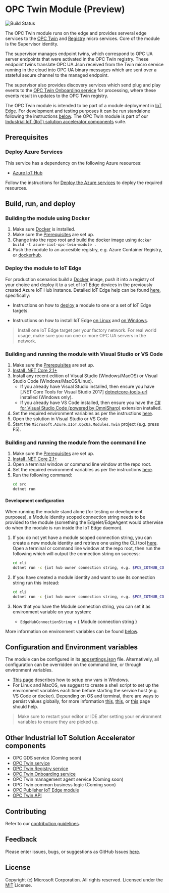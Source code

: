 # OPC Twin Module (Preview)

![Build Status](https://msazure.visualstudio.com/_apis/public/build/definitions/b32aa71e-8ed2-41b2-9d77-5bc261222004/33979/badge)

The OPC Twin module runs on the edge and provides serveral edge services to the [OPC Twin](https://github.com/Azure/azure-iiot-opc-twin-service) and [Registry](https://github.com/Azure/azure-iiot-opc-twin-registry) micro services. Core of the module is the Supervisor identity.

The supervisor manages endpoint twins, which correspond to OPC UA server endpoints that were activated in the OPC Twin registry.  These endpoint twins translate OPC UA Json received from the Twin micro service running in the cloud into OPC UA binary messages which are sent over a stateful secure channel to the managed endpoint.

The supervisor also provides discovery services which send plug and play events to the [OPC Twin Onboarding service](https://github.com/Azure/azure-iiot-opc-twin-onboarding) for processing, where these events result in updates to the OPC Twin registry.

The OPC Twin module is intended to be part of a module deployment in [IoT Edge][iotedge-url].  For development and testing purposes it can be run standalone following the instructions [below](#Build-and-Run).  The OPC Twin module is part of our [Industrial IoT (IIoT) solution accelerator components](#Other-Industrial-IoT-Solution-Accelerator-components) suite.

## Prerequisites

### Deploy Azure Services

This service has a dependency on the following Azure resources:

* [Azure IoT Hub][iothub-docs-url]

Follow the instructions for [Deploy the Azure services][deploy-local] to deploy the required resources.

## Build, run, and deploy

### Building the module using Docker

1. Make sure [Docker][docker-url] is installed.
1. Make sure the [Prerequisites](#prerequisites) are set up.
1. Change into the repo root and build the docker image using `docker build -t azure-iiot-opc-twin-module .`
1. Push the module to an accesible registry, e.g. Azure Container Registry, or [dockerhub][dockerhub-url].

### Deploy the module to IoT Edge

For production scenarios build a [Docker](#Building-the-module-using-Docker) image, push it into a registry of your choice and deploy it to a set of IoT Edge devices in the previously created Azure IoT Hub instance.  Detailed IoT Edge help can be found [here][iotedge-docs-url], specifically:

* Instructions on how to [deploy](https://docs.microsoft.com/en-us/azure/iot-edge/how-to-deploy-modules-portal) a module to one or a set of IoT Edge targets.

* Instructions on how to install IoT Edge [on Linux](https://docs.microsoft.com/en-us/azure/iot-edge/quickstart-linux) and [on Windows](https://docs.microsoft.com/en-us/azure/iot-edge/quickstart).

> Install one IoT Edge target per your factory network.  For real world usage, make sure you run one or more OPC UA servers in the network.

### Building and running the module with Visual Studio or VS Code

1. Make sure the [Prerequisites](#Prerequisites) are set up.
1. [Install .NET Core 2.1+][dotnet-install]
1. Install any recent edition of Visual Studio (Windows/MacOS) or Visual Studio Code (Windows/MacOS/Linux).
   * If you already have Visual Studio installed, then ensure you have [.NET Core Tools for Visual Studio 2017] [dotnetcore-tools-url] installed (Windows only).
   * If you already have VS Code installed, then ensure you have the [C# for Visual Studio Code (powered by OmniSharp)][omnisharp-url] extension installed.
1. Set the required environment variables as per the instructions [here](#Development-configuration).
1. Open the solution in Visual Studio or VS Code
1. Start the `Microsoft.Azure.IIoT.OpcUa.Modules.Twin` project (e.g. press F5).

### Building and running the module from the command line

1. Make sure the [Prerequisites](#Prerequisites) are set up.
1. [Install .NET Core 2.1+][dotnet-install]
1. Open a terminal window or command line window at the repo root.
1. Set the required environment variables as per the instructions [here](#Development-configuration).
1. Run the following command:
    ```bash
    cd src
    dotnet run
    ```

#### Development configuration

When running the module stand alone (for testing or development purposes), a Module identity scoped connection string needs to be provided to the module (something the Edgelet/EdgeAgent would otherwise do when the module is run inside the IoT Edge daemon).  

1. If you do not yet have a module scoped connection string, you can create a new module identity and retrieve one using the CLI tool [here](/cli).  Open a terminal or command line window at the repo root, then run the following which will output the connection string on success:

    ``` bash
    cd cli
    dotnet run -c {iot hub owner connection string, e.g. $PCS_IOTHUB_CONNSTRING} --add {your desired iot edge device id} {your desired module id}
    ```

1. If you have created a module identity and want to use its connection string run this instead:

    ``` bash
    cd cli
    dotnet run -c {iot hub owner connection string, e.g. $PCS_IOTHUB_CONNSTRING} --get {existing iot edge device id} {existing module id}
    ```

1. Now that you have the Module connection string, you can set it as environment variable on your system:
    * `EdgeHubConnectionString` = { Module  connection string }

More information on environment variables can be found [below](#Configuration-And-Environment-Variables).

## Configuration and Environment variables

The module can be configured in its [appsettings.json](src/appsettings.json) file.  Alternatively, all configuration can be overridden on the command line, or through environment variables.  

* [This page][windows-envvars-howto-url] describes how to setup env vars in Windows.
* For Linux and MacOS, we suggest to create a shell script to set up the environment variables each time before starting the service host (e.g. VS Code or docker). Depending on OS and terminal, there are ways to persist values globally, for more information [this](https://stackoverflow.com/questions/13046624/how-to-permanently-export-a-variable-in-linux), [this](https://help.ubuntu.com/community/EnvironmentVariables), or [this](https://stackoverflow.com/questions/135688/setting-environment-variables-in-os-x) page should help.

> Make sure to restart your editor or IDE after setting your environment variables to ensure they are picked up.

## Other Industrial IoT Solution Accelerator components

* OPC GDS service (Coming soon)
* [OPC Twin service](https://github.com/Azure/azure-iiot-opc-twin-service)
* [OPC Twin Registry service](https://github.com/Azure/azure-iiot-opc-twin-registry)
* [OPC Twin Onboarding service](https://github.com/Azure/azure-iiot-opc-twin-onboarding)
* OPC Twin management agent service (Coming soon)
* OPC Twin common business logic (Coming soon)
* [OPC Publisher IoT Edge module](https://github.com/Azure/iot-edge-opc-publisher)
* [OPC Twin API](https://github.com/Azure/azure-iiot-opc-twin-api)

## Contributing

Refer to our [contribution guidelines](CONTRIBUTING.md).

## Feedback

Please enter issues, bugs, or suggestions as GitHub Issues [here](https://github.com/Azure/azure-iiot-opc-twin-service/issues).

## License

Copyright (c) Microsoft Corporation. All rights reserved.
Licensed under the [MIT](LICENSE) License.

[run-with-docker-url]: https://docs.microsoft.com/azure/iot-suite/iot-suite-remote-monitoring-deploy-local#run-the-microservices-in-docker
[rm-arch-url]: https://docs.microsoft.com/azure/iot-suite/iot-suite-remote-monitoring-sample-walkthrough
[postman-url]: https://www.getpostman.com
[dockerhub-url]: https://dockerhub.io
[iotedge-url]: https://github.com/Azure/iotedge
[iotedge-docs-url]: https://docs.microsoft.com/azure/iot-edge/
[iothub-docs-url]: https://docs.microsoft.com/azure/iot-hub/
[docker-url]: https://www.docker.com/
[dotnet-install]: https://www.microsoft.com/net/learn/get-started
[vs-install-url]: https://www.visualstudio.com/downloads
[dotnetcore-tools-url]: https://www.microsoft.com/net/core#windowsvs2017
[omnisharp-url]: https://github.com/OmniSharp/omnisharp-vscode
[windows-envvars-howto-url]: https://superuser.com/questions/949560/how-do-i-set-system-environment-variables-in-windows-10
[iothub-connstring-blog]: https://blogs.msdn.microsoft.com/iotdev/2017/05/09/understand-different-connection-strings-in-azure-iot-hub/
[deploy-rm]: https://docs.microsoft.com/azure/iot-suite/iot-suite-remote-monitoring-deploy
[deploy-local]: https://docs.microsoft.com/azure/iot-suite/iot-suite-remote-monitoring-deploy-local#deploy-the-azure-services
[disable-auth]: https://github.com/Azure/azure-iot-pcs-remote-monitoring-dotnet/wiki/Developer-Reference-Guide#disable-authentication
